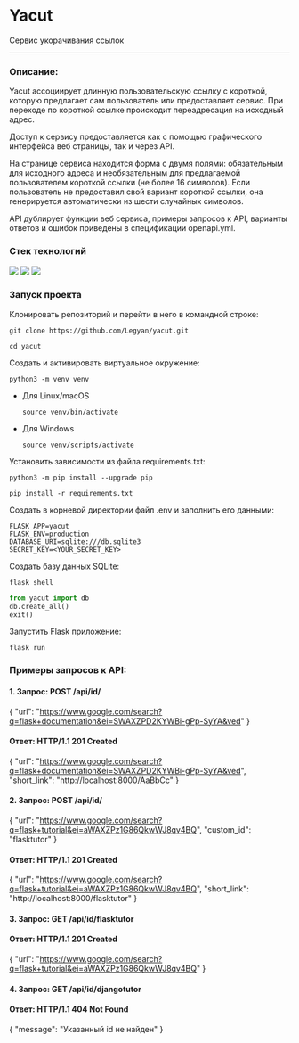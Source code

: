 # Yacut

Сервис укорачивания ссылок

____

### Описание:

Yacut ассоциирует длинную пользовательскую ссылку с короткой, которую предлагает сам пользователь или предоставляет сервис.
При переходе по короткой ссылке происходит переадресация на исходный адрес.

Доступ к сервису предоставляется как с помощью графического интерфейса веб страницы, так и через API.

На странице сервиса находится форма с двумя полями: обязательным для исходного адреса и необязательным для предлагаемой пользователем короткой ссылки (не более 16 символов). Если пользователь не предоставил свой вариант короткой ссылки, она генерируется автоматически из шести случайных символов.

API дублирует функции веб сервиса, примеры запросов к API, варианты ответов и ошибок приведены в спецификации openapi.yml.

### Стек технологий 

![](https://img.shields.io/badge/Python-3.10-black?style=flat&logo=python) 
![](https://img.shields.io/badge/Flask-2.0.2-black?style=flat&logo=flask)
![](https://img.shields.io/badge/SQLAlchemy-1.4.29-black?style=flat)

### Запуск проекта

Клонировать репозиторий и перейти в него в командной строке:

```
git clone https://github.com/Legyan/yacut.git
```

```
cd yacut
```

Cоздать и активировать виртуальное окружение:

```
python3 -m venv venv
```

* Для Linux/macOS

    ```
    source venv/bin/activate
    ```

* Для Windows

    ```
    source venv/scripts/activate
    ```

Установить зависимости из файла requirements.txt:

```
python3 -m pip install --upgrade pip
```

```
pip install -r requirements.txt
```

Создать в корневой директории файл .env и заполнить его данными:

```
FLASK_APP=yacut
FLASK_ENV=production
DATABASE_URI=sqlite:///db.sqlite3
SECRET_KEY=<YOUR_SECRET_KEY>
```

Создать базу данных SQLite:

```
flask shell
```

```python
from yacut import db
db.create_all()
exit()
```

Запустить Flask приложение:

```
flask run
```
### Примеры запросов к API:

#### 1. Запрос: POST /api/id/

{
  "url": "https://www.google.com/search?q=flask+documentation&ei=SWAXZPD2KYWBi-gPp-SyYA&ved"
}

#### Ответ: HTTP/1.1 201 Created

{
   "url": "https://www.google.com/search?q=flask+documentation&ei=SWAXZPD2KYWBi-gPp-SyYA&ved",
   "short_link": "http://localhost:8000/AaBbCc"
}

#### 2. Запрос: POST /api/id/

{
  "url": "https://www.google.com/search?q=flask+tutorial&ei=aWAXZPz1G86QkwWJ8qv4BQ",
  "custom_id": "flasktutor"
}

#### Ответ: HTTP/1.1 201 Created

{
   "url": "https://www.google.com/search?q=flask+tutorial&ei=aWAXZPz1G86QkwWJ8qv4BQ",
   "short_link": "http://localhost:8000/flasktutor"
}

#### 3. Запрос: GET /api/id/flasktutor

#### Ответ: HTTP/1.1 201 Created

{
   "url": "https://www.google.com/search?q=flask+tutorial&ei=aWAXZPz1G86QkwWJ8qv4BQ"
}

#### 4. Запрос: GET /api/id/djangotutor

#### Ответ: HTTP/1.1 404 Not Found

{
   "message": "Указанный id не найден"
}
